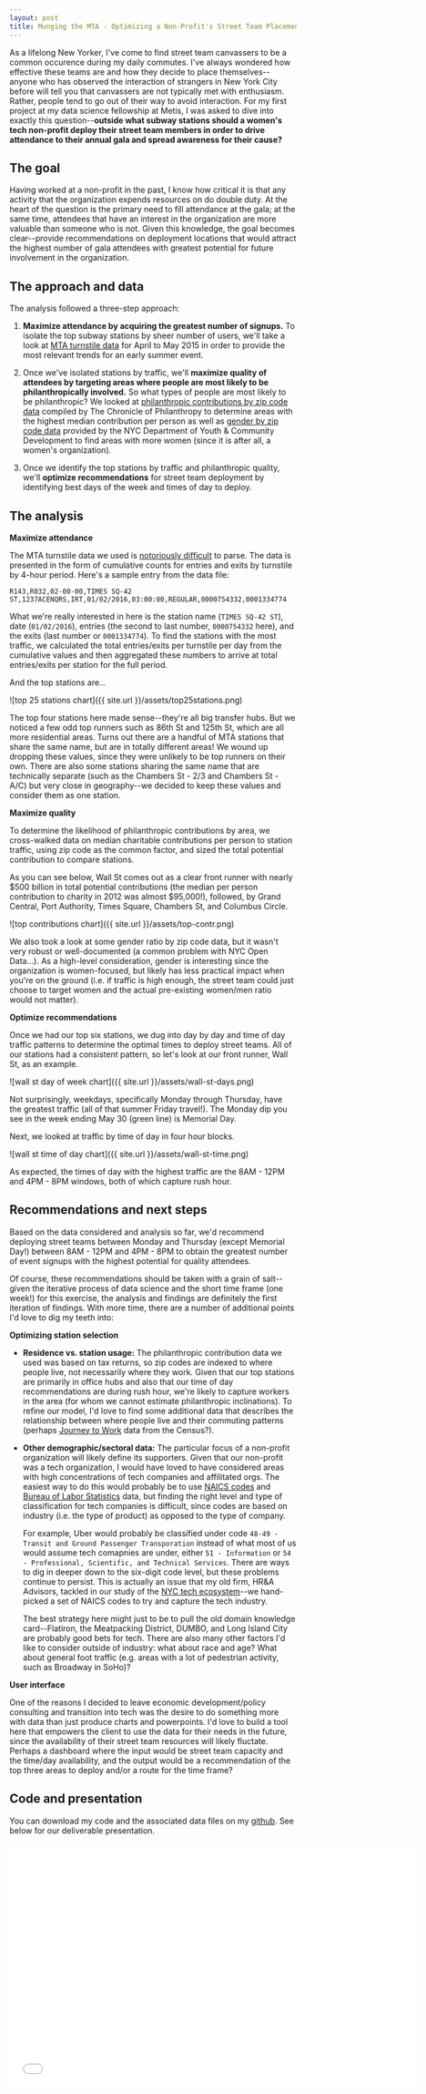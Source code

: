 ```yaml
---
layout: post
title: Munging the MTA - Optimizing a Non-Profit's Street Team Placements
---
```


As a lifelong New Yorker, I've come to find street team canvassers to be a common occurence during my daily commutes. I've always wondered how effective these teams are and how they decide to place themselves--anyone who has observed the interaction of strangers in New York City before will tell you that canvassers are not typically met with enthusiasm. Rather, people tend to go out of their way to avoid interaction. For my first project at my data science fellowship at Metis, I was asked to dive into exactly this question--**outside what subway stations should a women's tech non-profit deploy their street team members in order to drive attendance to their annual gala and spread awareness for their cause?**

## The goal

Having worked at a non-profit in the past, I know how critical it is that any activity that the organization expends resources on do double duty. At the heart of the question is the primary need to fill attendance at the gala; at the same time, attendees that have an interest in the organization are more valuable than someone who is not. Given this knowledge, the goal becomes clear--provide recommendations on deployment locations that would attract the highest number of gala attendees with greatest potential for future involvement in the organization. 

## The approach and data

The analysis followed a three-step approach: 

1. **Maximize attendance by acquiring the greatest number of signups.** To isolate the top subway stations by sheer number of users, we'll take a look at [MTA turnstile data](http://web.mta.info/developers/turnstile.html) for April to May 2015 in order to provide the most relevant trends for an early summer event. 

2. Once we've isolated stations by traffic, we'll **maximize quality of attendees by targeting areas where people are most likely to be philanthropically involved.** So what types of people are most likely to be philanthropic? We looked at [philanthropic contributions by zip code data](https://philanthropy.com/interactives/how-america-gives#search) compiled by The Chronicle of Philanthropy to determine areas with the highest median contribution per person as well as [gender by zip code data](https://data.cityofnewyork.us/City-Government/Demographic-Statistics-By-Zip-Code/kku6-nxdu) provided by the NYC Department of Youth & Community Development to find areas with more women (since it is after all, a women's organization). 

3. Once we identify the top stations by traffic and philanthropic quality, we'll **optimize recommendations** for street team deployment by identifying best days of the week and times of day to deploy.

## The analysis

**Maximize attendance**

The MTA turnstile data we used is [notoriously difficult](http://chriswhong.com/open-data/visualizing-the-mtas-turnstile-data/) to parse. The data is presented in the form of cumulative counts for entries and exits by turnstile by 4-hour period. Here's a sample entry from the data file: 

`R143,R032,02-00-00,TIMES SQ-42 ST,1237ACENQRS,IRT,01/02/2016,03:00:00,REGULAR,0000754332,0001334774`

What we're really interested in here is the station name (`TIMES SQ-42 ST`), date (`01/02/2016`), entries (the second to last number, `0000754332` here), and the exits (last number or `0001334774`). To find the stations with the most traffic, we calculated the total entries/exits per turnstile per day from the cumulative values and then aggregated these numbers to arrive at total entries/exits per station for the full period.  

And the top stations are...

![top 25 stations chart]({{ site.url }}/assets/top25stations.png)

The top four stations here made sense--they're all big transfer hubs. But we noticed a few odd top runners such as 86th St and 125th St, which are all more residential areas. Turns out there are a handful of MTA stations that share the same name, but are in totally different areas! We wound up dropping these values, since they were unlikely to be top runners on their own. There are also some stations sharing the same name that are technically separate (such as the Chambers St - 2/3 and Chambers St - A/C) but very close in geography--we decided to keep these values and consider them as one station. 

**Maximize quality**

To determine the likelihood of philanthropic contributions by area, we cross-walked data on median charitable contributions per person to station traffic, using zip code as the common factor, and sized the total potential contribution to compare stations. 

As you can see below, Wall St comes out as a clear front runner with nearly $500 billion in total potential contributions (the median per person contribution to charity in 2012 was almost $95,000!), followed, by Grand Central, Port Authority, Times Square, Chambers St, and Columbus Circle. 

![top contributions chart]({{ site.url }}/assets/top-contr.png)

We also took a look at some gender ratio by zip code data, but it wasn't very robust or well-documented (a common problem with NYC Open Data...). As a high-level consideration, gender is interesting since the organization is women-focused, but likely has less practical impact when you're on the ground (i.e. if traffic is high enough, the street team could just choose to target women and the actual pre-existing women/men ratio would not matter).

**Optimize recommendations**

Once we had our top six stations, we dug into day by day and time of day traffic patterns to determine the optimal times to deploy street teams. All of our stations had a consistent pattern, so let's look at our front runner, Wall St, as an example. 

![wall st day of week chart]({{ site.url }}/assets/wall-st-days.png)

Not surprisingly, weekdays, specifically Monday through Thursday, have the greatest traffic (all of that summer Friday travel!). The Monday dip you see in the week ending May 30 (green line) is Memorial Day. 

Next, we looked at traffic by time of day in four hour blocks. 

![wall st time of day chart]({{ site.url }}/assets/wall-st-time.png)

As expected, the times of day with the highest traffic are the 8AM - 12PM and 4PM - 8PM windows, both of which capture rush hour. 

## Recommendations and next steps

Based on the data considered and analysis so far, we'd recommend deploying street teams between Monday and Thursday (except Memorial Day!) between 8AM - 12PM and 4PM - 8PM to obtain the greatest number of event signups with the highest potential for quality attendees. 

Of course, these recommendations should be taken with a grain of salt--given the iterative process of data science and the short time frame (one week!) for this exercise, the analysis and findings are definitely the first iteration of findings. With more time, there are a number of additional points I'd love to dig my teeth into: 

**Optimizing station selection** 

  * **Residence vs. station usage:** The philanthropic contribution data we used was based on tax returns, so zip codes are indexed to where people live, not necessarily where they work. Given that our top stations are primarily in office hubs and also that our time of day recommendations are during rush hour, we're likely to capture workers in the area (for whom we cannot estimate philanthropic inclinations). To refine our model, I'd love to find some additional data that describes the relationship between where people live and their commuting patterns (perhaps [Journey to Work](http://www.census.gov/hhes/commuting/) data from the Census?). 

  * **Other demographic/sectoral data:** The particular focus of a non-profit organization will likely define its supporters. Given that our non-profit was a tech organization, I would have loved to have considered areas with high concentrations of tech companies and affilitated orgs. The easiest way to do this would probably be to use [NAICS codes](http://www.census.gov/eos/www/naics/) and [Bureau of Labor Statistics](http://www.bls.gov/) data, but finding the right level and type of classification for tech companies is difficult, since codes are based on industry (i.e. the type of product) as opposed to the type of company. 

    For example, Uber would probably be classified under code `48-49 - Transit and Ground Passenger Transporation` instead of what most of us would assume tech comapnies are under, either `51 - Information` or `54 - Professional, Scientific, and Technical Services`. There are ways to dig in deeper down to the six-digit code level, but these problems continue to persist. This is actually an issue that my old firm, HR&A Advisors, tackled in our study of the [NYC tech ecosystem](http://www.hraadvisors.com/nyctechstudy/)--we hand-picked a set of NAICS codes to try and capture the tech industry. 

    The best strategy here might just to be to pull the old domain knowledge card--Flatiron, the Meatpacking District, DUMBO, and Long Island City are probably good bets for tech. There are also many other factors I'd like to consider outside of industry: what about race and age? What about general foot traffic (e.g. areas with a lot of pedestrian activity, such as Broadway in SoHo)? 

**User interface** 

One of the reasons I decided to leave economic development/policy consulting and transition into tech was the desire to do something more with data than just produce charts and powerpoints. I'd love to build a tool here that empowers the client to use the data for their needs in the future, since the availability of their street team resources will likely fluctate. Perhaps a dashboard where the input would be street team capacity and the time/day availability, and the output would be a recommendation of the top three areas to deploy and/or a route for the time frame? 

## Code and presentation

You can download my code and the associated data files on my [github](https://github.com/dianalam/mta-turnstile). See below for our deliverable presentation. 

<iframe src="({{ site.url }}/assets/mta-wtwy-final.pdf)" frameborder="0" width="720" height="426.75" allowfullscreen="true" mozallowfullscreen="true" webkitallowfullscreen="true"></iframe>












